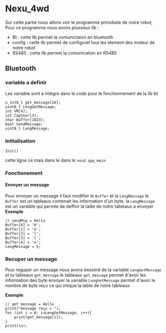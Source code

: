 # Nexu_4wd
Sur cette partie nous allons voir le programme prinsibale de notre robot, Pour ce programme nous avons plussieur lib : 
- Bt : cette lib permet la comunictaion en bluetooth
- config : cette lib permet de configuret tout les element des moteur de notre robot
- RS485 : cette lib permet la comunication en RS485

## Bluetooth
### variable a definir
Les variable sont a intégre dans le code pour le fonctionnement de la lib bt
```
u_int8_t get_message[16];
uint8_t LengGetMessage;
int VM[4];
int Capteur[3];
char Buffer[1023];
bool SendMessage;
uint8_t LengMessage;
```
### Initialisation
```
Init()
```
cette ligne ce mais dans le dans le `void app_main`

### Fonctionement
#### Envoyer un message
Pour envoyer un message il faut modifier le `Buffer` et la `LengMessage`
le `Buffer` est un tableaux contenait les information d'un byte,
la `LengMessage` est un varaible qui permte de deffinr la taille de notre tableaux a envoyer
**Exemple**
```
// sendMsg = Hello
Buffer[0] = 'H';
Buffer[1] = 'e';
Buffer[2] = 'l';
Buffer[3] = 'l';
Buffer[4] = 'o';
LengMessage = 5;
```
### Recuper un message
Pour reguper un message nous avons besoind de la variable `LengGetMessage` et tu tableaux `get_message`
le tableaux `get_message` permet d'avoir les information des byte envoyer
la variable `LengGetMessage` permet d'avoir le nombre de byte reçu ce qui intique la table de notre tableaux

**Exemple**
```
// get message = Hello
print("message reçu = ");
for (int i = 0; i<LengGetMessage, i++){
    print(get_message[i]);
}
print(\n);
```
